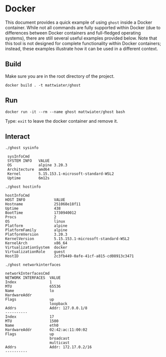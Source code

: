 # Docker

This document provides a quick example of using `ghost` inside a Docker container. While not all commands are fully supported within Docker (due to differences between Docker containers and full-fledged operating systems), there are still several useful examples provided below. Note that this tool is not designed for complete functionality within Docker containers; instead, these examples illustrate how it can be used in a different context.

## Build

Make sure you are in the root directory of the project.

`docker build . -t mattwiater/ghost`

## Run

`docker run -it --rm --name ghost mattwiater/ghost bash`

Type: `exit` to leave the docker container and remove it.

## Interact

`./ghost sysinfo`

```
 sysInfoCmd
 SYSTEM INFO   VALUE
 OS            alpine 3.20.3
 Architecture  amd64
 Kernel        5.15.153.1-microsoft-standard-WSL2 
 Uptime        6m12s
 ```

`./ghost hostinfo`

 ```
 hostInfoCmd
 HOST INFO             VALUE
 Hostname              251068e18f11
 Uptime                438
 BootTime              1730940012
 Procs                 2
 OS                    linux
 Platform              alpine
 PlatformFamily        alpine
 PlatformVersion       3.20.3
 KernelVersion         5.15.153.1-microsoft-standard-WSL2   
 KernelArch            x86_64
 VirtualizationSystem  docker
 VirtualizationRole    guest
 HostID                2c3fb449-0afe-41cf-a815-cd08913c3471 
 ```

`./ghost networkinterfaces`

 ```
 networkInterfacesCmd
 NETWORK INTERFACES  VALUE
 Index               1
 MTU                 65536
 Name                lo
 HardwareAddr
 Flags               up
                     loopback
 Addrs               Addr: 127.0.0.1/8   
 ----------
 Index               17
 MTU                 1500
 Name                eth0
 HardwareAddr        02:42:ac:11:00:02   
 Flags               up
                     broadcast
                     multicast
 Addrs               Addr: 172.17.0.2/16 
 ----------
 ```